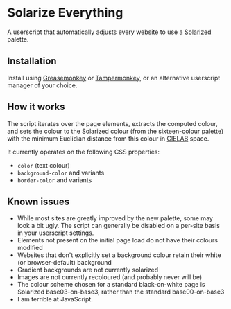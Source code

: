# Solarize Everything

A userscript that automatically adjusts every website to use a
[Solarized](https://ethanschoonover.com/solarized/) palette.

## Installation

Install using
[Greasemonkey](https://addons.mozilla.org/en-GB/firefox/addon/greasemonkey/) or
[Tampermonkey](https://chrome.google.com/webstore/detail/tampermonkey/dhdgffkkebhmkfjojejmpbldmpobfkfo?hl=en),
or an alternative userscript manager of your choice.

## How it works

The script iterates over the page elements, extracts the computed colour, and
sets the colour to the Solarized colour (from the sixteen-colour palette) with
the minimum Euclidian distance from this colour in
[CIELAB](https://en.wikipedia.org/wiki/CIELAB_color_space) space.

It currently operates on the following CSS properties:
* `color` (text colour)
* `background-color` and variants
* `border-color` and variants

## Known issues

* While most sites are greatly improved by the new palette, some may look a bit
  ugly. The script can generally be disabled on a per-site basis in your
  userscript settings.
* Elements not present on the initial page load do not have their colours
  modified
* Websites that don't explicitly set a background colour retain their white (or
  browser-default) background
* Gradient backgrounds are not currently solarized
* Images are not currently recoloured (and probably never will be)
* The colour scheme chosen for a standard black-on-white page is Solarized
  base03-on-base3, rather than the standard base00-on-base3
* I am terrible at JavaScript.

